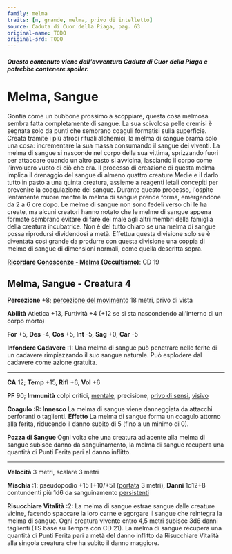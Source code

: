 ```yaml
---
family: melma
traits: [n, grande, melma, privo di intelletto]
source: Caduta di Cuor della Piaga, pag. 63
original-name: TODO
original-srd: TODO
---
```


##### Questo contenuto viene dall'avventura Caduta di Cuor della Piaga e potrebbe contenere spoiler.

# Melma, Sangue

Gonfia come un bubbone prossimo a scoppiare, questa cosa melmosa sembra fatta
completamente di sangue. La sua scivolosa pelle cremisi è segnata solo da punti
che sembrano coaguli formatisi sulla superficie. Creata tramite i più atroci
rituali alchemici, la melma di sangue brama solo una cosa: incrementare la sua
massa consumando il sangue dei viventi. La melma di sangue si nasconde nel corpo
della sua vittima, sprizzando fuori per attaccare quando un altro pasto si
avvicina, lasciando il corpo come l'involucro vuoto di ciò che era. Il processo
di creazione di questa melma implica il drenaggio del sangue di almeno quattro
creature Medie e il darlo tutto in pasto a una quinta creatura, assieme a
reagenti letali concepiti per prevenire la coagulazione del sangue. Durante
questo processo, l'ospite lentamente muore mentre la melma di sangue prende
forma, emergendone da 2 a 6 ore dopo. Le melme di sangue non sono fedeli verso
chi le ha create, ma alcuni creatori hanno notato che le melme di sangue appena
formate sembrano evitare di fare del male agli altri membri della famiglia della
creatura incubatrice. Non è del tutto chiaro se una melma di sangue possa
riprodursi dividendosi a metà. Effettua questa divisione solo se è diventata
così grande da produrre con questa divisione una coppia di melme di sangue di
dimensioni normali, come quella descritta sopra.

**[Ricordare Conoscenze - Melma (Occultismo)](/azioni/ricordare-conoscenze)**:
CD 19

## Melma, Sangue - Creatura 4

**Percezione** +8; [percezione del movimento](/creature/melma-di-fogna) 18
metri, privo di vista

**Abilità** Atletica +13, Furtività +4 (+12 se si sta nascondendo all'interno di
un corpo morto)

**For** +5, **Des** -4, **Cos** +5, **Int** -5, **Sag** +0, **Car** -5

**Infondere Cadavere** :1: Una melma di sangue può penetrare nelle ferite di un
cadavere rimpiazzando il suo sangue naturale. Può esplodere dal cadavere come
azione gratuita.

---

**CA** 12; **Temp** +15, **Rifl** +6, **Vol** +6

**PF** 90; **Immunità** colpi critici, [mentale](/tratti/mentale), precisione,
[privo di sensi](/condizioni/privo-di-sensi), [visivo](/tratti/visivo)

**Coagulo** :R: **Innesco** La melma di sangue viene danneggiata da attacchi
perforanti o taglienti. **Effetto** La melma di sangue forma un coagulo attorno
alla ferita, riducendo il danno subito di 5 (fino a un minimo di 0).

**Pozza di Sangue** Ogni volta che una creatura adiacente alla melma di sangue
subisce danno da sanguinamento, la melma di sangue recupera una quantità di
Punti Ferita pari al danno inflitto.

---

**Velocità** 3 metri, scalare 3 metri

**Mischia** :1: pseudopodio +15 \[+10/+5] ([portata](/tratti/portata) 3 metri),
**Danni** 1d12+8 contundenti più 1d6 da sanguinamento
[persistenti](/condizioni/danno-persistente)

**Risucchiare Vitalità** :2: La melma di sangue estrae sangue dalle creature
vicine, facendo spaccare la loro carne e sgorgare il sangue che reintegra la
melma di sangue. Ogni creatura vivente entro 4,5 metri subisce 3d6 danni
taglienti (TS base su Tempra con CD 21). La melma di sangue recupera una
quantità di Punti Ferita pari a metà del danno inflitto da Risucchiare Vitalità
alla singola creatura che ha subito il danno maggiore.
